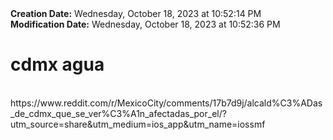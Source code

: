 <div><b>Creation Date:</b> Wednesday, October 18, 2023 at 10:52:14 PM<br></div>
<div><b>Modification Date:</b> Wednesday, October 18, 2023 at 10:52:36 PM<br></div>
<div><h1>cdmx agua </h1></div>
<div><br></div>
<div>https://www.reddit.com/r/MexicoCity/comments/17b7d9j/alcald%C3%ADas_de_cdmx_que_se_ver%C3%A1n_afectadas_por_el/?utm_source=share&amputm_medium=ios_app&amputm_name=iossmf</div>

